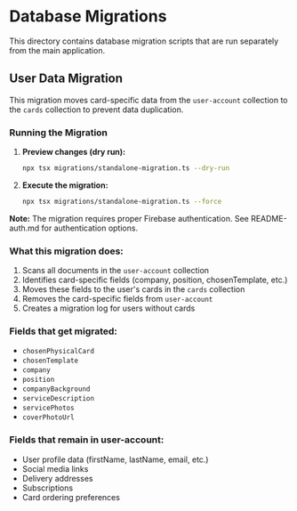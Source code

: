 # Database Migrations

This directory contains database migration scripts that are run separately from the main application.

## User Data Migration

This migration moves card-specific data from the `user-account` collection to the `cards` collection to prevent data duplication.

### Running the Migration

1. **Preview changes (dry run):**
   ```bash
   npx tsx migrations/standalone-migration.ts --dry-run
   ```

2. **Execute the migration:**
   ```bash
   npx tsx migrations/standalone-migration.ts --force
   ```

**Note:** The migration requires proper Firebase authentication. See README-auth.md for authentication options.

### What this migration does:

1. Scans all documents in the `user-account` collection
2. Identifies card-specific fields (company, position, chosenTemplate, etc.)
3. Moves these fields to the user's cards in the `cards` collection
4. Removes the card-specific fields from `user-account`
5. Creates a migration log for users without cards

### Fields that get migrated:
- `chosenPhysicalCard`
- `chosenTemplate`
- `company`
- `position`
- `companyBackground`
- `serviceDescription`
- `servicePhotos`
- `coverPhotoUrl`

### Fields that remain in user-account:
- User profile data (firstName, lastName, email, etc.)
- Social media links
- Delivery addresses
- Subscriptions
- Card ordering preferences